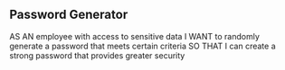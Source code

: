 ## Password Generator 

AS AN employee with access to sensitive data
I WANT to randomly generate a password that meets certain criteria
SO THAT I can create a strong password that provides greater security
